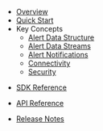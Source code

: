 * [Overview](/content/product_overview)
* [Quick Start](/content/quick_start)
* Key Concepts
	* [Alert Data Structure](/content/concepts/alert_data_structures)
	* [Alert Data Streams](/content/concepts/alert_data_feeds)
	* [Alert Notifications](/content/concepts/alert_notifications)
	* [Connectivity](/content/concepts/connectivity)
	* [Security](/content/concepts/security)
<!-- sdk_open -->
* [SDK Reference](/content/sdk_reference)
<!-- sdk_close -->
<!-- api_open -->
* [API Reference](/content/api_reference)
<!-- api_close -->
* [Release Notes](/content/release_notes)

